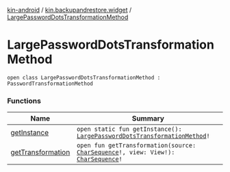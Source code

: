 [kin-android](../../index.md) / [kin.backupandrestore.widget](../index.md) / [LargePasswordDotsTransformationMethod](./index.md)

# LargePasswordDotsTransformationMethod

`open class LargePasswordDotsTransformationMethod : PasswordTransformationMethod`

### Functions

| Name | Summary |
|---|---|
| [getInstance](get-instance.md) | `open static fun getInstance(): `[`LargePasswordDotsTransformationMethod`](./index.md)`!` |
| [getTransformation](get-transformation.md) | `open fun getTransformation(source: `[`CharSequence`](https://kotlinlang.org/api/latest/jvm/stdlib/kotlin/-char-sequence/index.html)`!, view: View!): `[`CharSequence`](https://kotlinlang.org/api/latest/jvm/stdlib/kotlin/-char-sequence/index.html)`!` |
